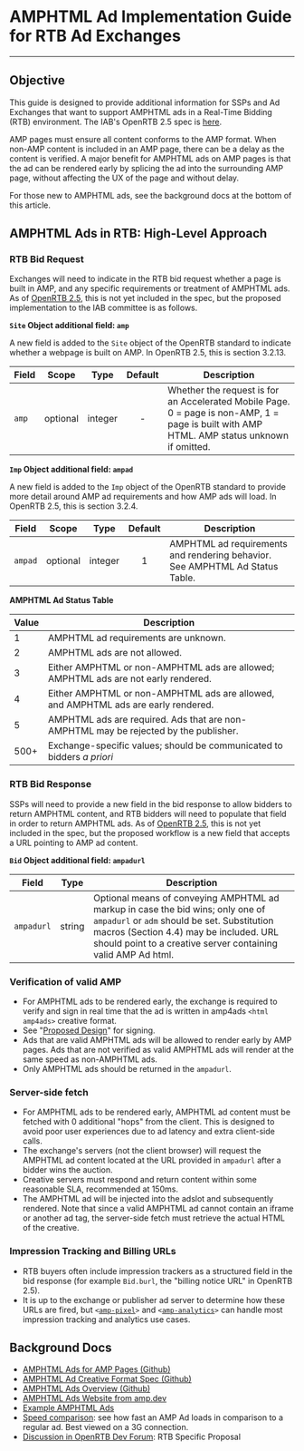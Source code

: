 # AMPHTML Ad Implementation Guide for RTB Ad Exchanges

---

## Objective

This guide is designed to provide additional information for SSPs and Ad
Exchanges that want to support AMPHTML ads in a Real-Time Bidding (RTB)
environment. The IAB's OpenRTB 2.5 spec is
[here](http://www.iab.com/wp-content/uploads/2016/03/OpenRTB-API-Specification-Version-2-5-FINAL.pdf).

AMP pages must ensure all content conforms to the AMP format. When non-AMP
content is included in an AMP page, there can be a delay as the content is
verified. A major benefit for AMPHTML ads on AMP pages is that the ad can be
rendered early by splicing the ad into the surrounding AMP page, without
affecting the UX of the page and without delay.

For those new to AMPHTML ads, see the background docs at the bottom of this
article.

## AMPHTML Ads in RTB: High-Level Approach

### RTB Bid Request

Exchanges will need to indicate in the RTB bid request whether a page is built
in AMP, and any specific requirements or treatment of AMPHTML ads. As of
[OpenRTB 2.5](http://www.iab.com/wp-content/uploads/2016/03/OpenRTB-API-Specification-Version-2-5-FINAL.pdf),
this is not yet included in the spec, but the proposed implementation to the IAB
committee is as follows.

**`Site` Object additional field: `amp`**

A new field is added to the `Site` object of the OpenRTB standard to indicate
whether a webpage is built on AMP. In OpenRTB 2.5, this is section 3.2.13.

| Field | Scope    | Type    | Default | Description                                                                                                                                 |
| ----- | -------- | ------- | :-----: | ------------------------------------------------------------------------------------------------------------------------------------------- |
| `amp` | optional | integer |    -    | Whether the request is for an Accelerated Mobile Page. 0 = page is non-AMP, 1 = page is built with AMP HTML. AMP status unknown if omitted. |

**`Imp` Object additional field: `ampad`**

A new field is added to the `Imp` object of the OpenRTB standard to provide more
detail around AMP ad requirements and how AMP ads will load. In OpenRTB 2.5,
this is section 3.2.4.

| Field   | Scope    | Type    | Default | Description                                                                  |
| ------- | -------- | ------- | :-----: | ---------------------------------------------------------------------------- |
| `ampad` | optional | integer |    1    | AMPHTML ad requirements and rendering behavior. See AMPHTML Ad Status Table. |

**AMPHTML Ad Status Table**

| Value | Description                                                                          |
| ----- | ------------------------------------------------------------------------------------ |
| 1     | AMPHTML ad requirements are unknown.                                                 |
| 2     | AMPHTML ads are not allowed.                                                         |
| 3     | Either AMPHTML or non-AMPHTML ads are allowed; AMPHTML ads are not early rendered.   |
| 4     | Either AMPHTML or non-AMPHTML ads are allowed, and AMPHTML ads are early rendered.   |
| 5     | AMPHTML ads are required. Ads that are non-AMPHTML may be rejected by the publisher. |
| 500+  | Exchange-specific values; should be communicated to bidders _a priori_               |

### RTB Bid Response

SSPs will need to provide a new field in the bid response to allow bidders to
return AMPHTML content, and RTB bidders will need to populate that field in
order to return AMPHTML ads. As of
[OpenRTB 2.5](http://www.iab.com/wp-content/uploads/2016/03/OpenRTB-API-Specification-Version-2-5-FINAL.pdf),
this is not yet included in the spec, but the proposed workflow is a new field
that accepts a URL pointing to AMP ad content.

**`Bid` Object additional field: `ampadurl`**

| Field      | Type   | Description                                                                                                                                                                                                                               |
| ---------- | ------ | ----------------------------------------------------------------------------------------------------------------------------------------------------------------------------------------------------------------------------------------- |
| `ampadurl` | string | Optional means of conveying AMPHTML ad markup in case the bid wins; only one of `ampadurl` or `adm` should be set. Substitution macros (Section 4.4) may be included. URL should point to a creative server containing valid AMP Ad html. |

### Verification of valid AMP

- For AMPHTML ads to be rendered early, the exchange is required to verify and
  sign in real time that the ad is written in amp4ads `<html amp4ads>` creative
  format.
- See "[Proposed Design](https://github.com/ampproject/amphtml/issues/3133)" for
  signing.
- Ads that are valid AMPHTML ads will be allowed to render early by AMP pages.
  Ads that are not verified as valid AMPHTML ads will render at the same speed
  as non-AMPHTML ads.
- Only AMPHTML ads should be returned in the `ampadurl`.

### Server-side fetch

- For AMPHTML ads to be rendered early, AMPHTML ad content must be fetched with
  0 additional "hops" from the client. This is designed to avoid poor user
  experiences due to ad latency and extra client-side calls.
- The exchange's servers (not the client browser) will request the AMPHTML ad
  content located at the URL provided in `ampadurl` after a bidder wins the
  auction.
- Creative servers must respond and return content within some reasonable SLA,
  recommended at 150ms.
- The AMPHTML ad will be injected into the adslot and subsequently rendered.
  Note that since a valid AMPHTML ad cannot contain an iframe or another ad tag,
  the server-side fetch must retrieve the actual HTML of the creative.

### Impression Tracking and Billing URLs

- RTB buyers often include impression trackers as a structured field in the bid
  response (for example `Bid.burl`, the "billing notice URL" in OpenRTB 2.5).
- It is up to the exchange or publisher ad server to determine how these URLs
  are fired, but
  <code><[amp-pixel](https://amp.dev/documentation/components/amp-pixel)></code>
  and
  <code><[amp-analytics](https://amp.dev/documentation/components/amp-analytics)></code>
  can handle most impression tracking and analytics use cases.

## Background Docs

- [AMPHTML Ads for AMP Pages (Github)](https://github.com/ampproject/amphtml/issues/3133)
- [AMPHTML Ad Creative Format Spec (Github)](https://github.com/ampproject/amphtml/blob/master/extensions/amp-a4a/amp-a4a-format.md)
- [AMPHTML Ads Overview (Github)](https://github.com/ampproject/amphtml/blob/master/ads/google/a4a/docs/a4a-readme.md)
- [AMPHTML Ads Website from amp.dev](https://amp.dev/community/platform-and-vendor-partners)
- [Example AMPHTML Ads](https://amp.dev/documentation/examples/)
- [Speed comparison](https://amp.dev/documentation/examples/advertising-analytics/amphtml_ads_vs_non_amp_ads/?format=websites):
  see how fast an AMP Ad loads in comparison to a regular ad. Best viewed on a
  3G connection.
- [Discussion in OpenRTB Dev Forum](https://groups.google.com/forum/#!topic/openrtb-dev/0wyPsF5D07Q):
  RTB Specific Proposal
